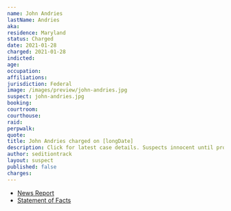 ```yaml
---
name: John Andries
lastName: Andries
aka:
residence: Maryland
status: Charged
date: 2021-01-28
charged: 2021-01-28
indicted:
age:
occupation:
affiliations:
jurisdiction: Federal
image: /images/preview/john-andries.jpg
suspect: john-andries.jpg
booking:
courtroom:
courthouse:
raid:
perpwalk:
quote:
title: John Andries charged on [longDate]
description: Click for latest case details. Suspects innocent until proven guilty.
author: seditiontrack
layout: suspect
published: false
charges:
---
```

- [News Report]()
- [Statement of Facts](https://extremism.gwu.edu/sites/g/files/zaxdzs2191/f/John%20Daniel%20Andries%20Statement%20of%20Facts.pdf)
